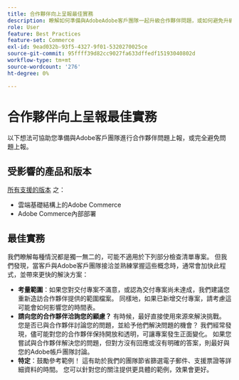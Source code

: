 ```yaml
---
title: 合作夥伴向上呈報最佳實務
description: 瞭解如何準備與AdobeAdobe客戶團隊一起升級合作夥伴問題，或如何避免升級。
role: User
feature: Best Practices
feature-set: Commerce
exl-id: 9ead032b-93f5-4327-9f01-5320270025ce
source-git-commit: 95ffff39d82cc9027fa633dffedf15193040802d
workflow-type: tm+mt
source-wordcount: '276'
ht-degree: 0%

---
```


# 合作夥伴向上呈報最佳實務

以下想法可協助您準備與Adobe客戶團隊進行合作夥伴問題上報，或完全避免問題上報。

## 受影響的產品和版本

[所有支援的版本](../../../release/versions.md) 之：

* 雲端基礎結構上的Adobe Commerce
* Adobe Commerce內部部署

## 最佳實務

我們瞭解每種情況都是獨一無二的，可能不適用於下列部分檢查清單專案。 但我們發現，當客戶與Adobe客戶團隊接洽並熟練掌握這些概念時，通常會加快此程式，並帶來更快的解決方案：

* **考量範圍**：如果您對交付專案不滿意，或認為交付專案尚未達成，我們建議您重新造訪合作夥伴提供的範圍檔案。 同樣地，如果已新增交付專案，請考慮這可能會如何影響您的時間表。
* **請向您的合作夥伴洽詢您的顧慮？** 有時候，最好直接使用來源來解決挑戰。 您是否已與合作夥伴討論您的問題，並給予他們解決問題的機會？ 我們經常發現，儘可能對您的合作夥伴保持開放和透明，可讓專案發生正面變化。 如果您嘗試與合作夥伴解決您的問題，但對方沒有回應或沒有明確的答案，則最好與您的Adobe帳戶團隊討論。
* **特定**：鼓勵參考範例！ 這有助於我們的團隊節省篩選電子郵件、支援票證等詳細資料的時間。 您可以針對您的關注提供更具體的範例，效果會更好。
